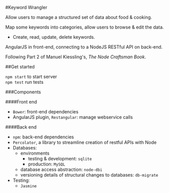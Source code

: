 #Keyword Wrangler

Allow users to manage a structured set of data about food & cooking.

Map some keywords into categories, allow users to browse & edit the data.

* Create, read, update, delete keywords.

AngularJS in front-end, connecting to a NodeJS RESTful API on back-end.

Following Part 2 of Manuel Kiessling's, *The Node Craftsman Book*.

##Get started

`npm start` to start server  
`npm test` run tests

###Components

####Front end

* `Bower`:  front-end dependencies
* AngularJS plugin, `Restangular`: manage webservice calls

####Back end

* `npm`:  back-end dependencies
* `Percolator`, a library to streamline creation of restful APIs with Node
* Databases:
  * environments
    * testing & development: `sqlite`
    * production: `MySQL`
  * database access abstraction: `node-dbi`
  * versioning details of structural changes to databases: `db-migrate`
* Testing:
  * `Jasmine`
